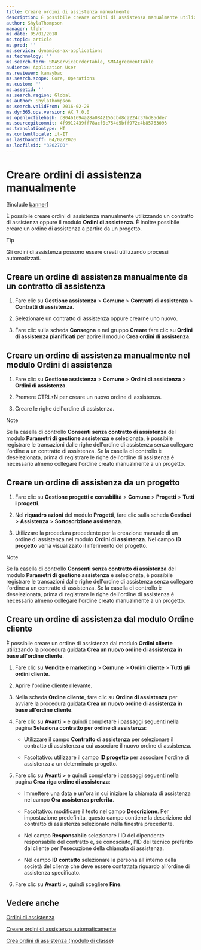 ```yaml
---
title: Creare ordini di assistenza manualmente
description: È possibile creare ordini di assistenza manualmente utilizzando un contratto di assistenza oppure il modulo **Ordini di assistenza**.
author: ShylaThompson
manager: tfehr
ms.date: 05/01/2018
ms.topic: article
ms.prod: ''
ms.service: dynamics-ax-applications
ms.technology: ''
ms.search.form: SMAServiceOrderTable, SMAAgreementTable
audience: Application User
ms.reviewer: kamaybac
ms.search.scope: Core, Operations
ms.custom: ''
ms.assetid: ''
ms.search.region: Global
ms.author: ShylaThompson
ms.search.validFrom: 2016-02-28
ms.dyn365.ops.version: AX 7.0.0
ms.openlocfilehash: d80461694a28a0842155cbd8ca224c37bd85dde7
ms.sourcegitcommit: 4f9912439ff78acf0c754d5bff972c4b85763093
ms.translationtype: HT
ms.contentlocale: it-IT
ms.lasthandoff: 04/02/2020
ms.locfileid: "3202700"
---
```

# <a name="create-service-orders-manually"></a>Creare ordini di assistenza manualmente    

[!include [banner](../includes/banner.md)]


È possibile creare ordini di assistenza manualmente utilizzando un contratto di assistenza oppure il modulo **Ordini di assistenza**. È inoltre possibile creare un ordine di assistenza a partire da un progetto.

> [!TIP]
> <P>Gli ordini di assistenza possono essere creati utilizzando processi automatizzati. 

## <a name="create-a-service-order-manually-from-a-service-agreement"></a>Creare un ordine di assistenza manualmente da un contratto di assistenza

1.  Fare clic su **Gestione assistenza** \> **Comune** \> **Contratti di assistenza** \> **Contratti di assistenza**.

2.  Selezionare un contratto di assistenza oppure crearne uno nuovo.

3.  Fare clic sulla scheda **Consegna** e nel gruppo **Creare** fare clic su **Ordini di assistenza pianificati** per aprire il modulo **Crea ordini di assistenza**.

## <a name="create-a-service-order-manually-in-the-service-orders-form"></a>Creare un ordine di assistenza manualmente nel modulo Ordini di assistenza

1.  Fare clic su **Gestione assistenza** \> **Comune** \> **Ordini di assistenza** \> **Ordini di assistenza**.

2.  Premere CTRL+N per creare un nuovo ordine di assistenza.

3.  Creare le righe dell'ordine di assistenza.

> [!NOTE]
> <P>Se la casella di controllo <STRONG>Consenti senza contratto di assistenza</STRONG> del modulo <STRONG>Parametri di gestione assistenza</STRONG> è selezionata, è possibile registrare le transazioni dalle righe dell'ordine di assistenza senza collegare l'ordine a un contratto di assistenza. Se la casella di controllo è deselezionata, prima di registrare le righe dell'ordine di assistenza è necessario almeno collegare l'ordine creato manualmente a un progetto.</P>

## <a name="create-a-service-order-from-a-project"></a>Creare un ordine di assistenza da un progetto

1.  Fare clic su **Gestione progetti e contabilità** \> **Comune** \> **Progetti** \> **Tutti i progetti**.

2.  Nel **riquadro azioni** del modulo **Progetti**, fare clic sulla scheda **Gestisci** \> **Assistenza** \> **Sottoscrizione assistenza**.

3.  Utilizzare la procedura precedente per la creazione manuale di un ordine di assistenza nel modulo **Ordini di assistenza**. Nel campo **ID progetto** verrà visualizzato il riferimento del progetto.

> [!NOTE]
> <P>Se la casella di controllo <STRONG>Consenti senza contratto di assistenza</STRONG> del modulo <STRONG>Parametri di gestione assistenza</STRONG> è selezionata, è possibile registrare le transazioni dalle righe dell'ordine di assistenza senza collegare l'ordine a un contratto di assistenza. Se la casella di controllo è deselezionata, prima di registrare le righe dell'ordine di assistenza è necessario almeno collegare l'ordine creato manualmente a un progetto.</P>

## <a name="create-a-service-order-from-the-sales-order-form"></a>Creare un ordine di assistenza dal modulo Ordine cliente

È possibile creare un ordine di assistenza dal modulo **Ordini cliente** utilizzando la procedura guidata **Crea un nuovo ordine di assistenza in base all'ordine cliente**.

1.  Fare clic su **Vendite e marketing** \> **Comune** \> **Ordini cliente** \> **Tutti gli ordini cliente**.

2.  Aprire l'ordine cliente rilevante.

3.  Nella scheda **Ordine cliente**, fare clic su **Ordine di assistenza** per avviare la procedura guidata **Crea un nuovo ordine di assistenza in base all'ordine cliente**.

4.  Fare clic su **Avanti \>** e quindi completare i passaggi seguenti nella pagina **Seleziona contratto per ordine di assistenza**:
    
      - Utilizzare il campo **Contratto di assistenza** per selezionare il contratto di assistenza a cui associare il nuovo ordine di assistenza.
    
      - Facoltativo: utilizzare il campo **ID progetto** per associare l'ordine di assistenza a un determinato progetto.

5.  Fare clic su **Avanti \>** e quindi completare i passaggi seguenti nella pagina **Crea riga ordine di assistenza**:
    
      - Immettere una data e un'ora in cui iniziare la chiamata di assistenza nel campo **Ora assistenza preferita**.
    
      - Facoltativo: modificare il testo nel campo **Descrizione**. Per impostazione predefinita, questo campo contiene la descrizione del contratto di assistenza selezionato nella finestra precedente.
    
      - Nel campo **Responsabile** selezionare l'ID del dipendente responsabile del contratto e, se conosciuto, l'ID del tecnico preferito dal cliente per l'esecuzione della chiamata di assistenza.
    
      - Nel campo **ID contatto** selezionare la persona all'interno della società del cliente che deve essere contattata riguardo all'ordine di assistenza specificato.

6.  Fare clic su **Avanti \>**, quindi scegliere **Fine**.


## <a name="see-also"></a>Vedere anche

[Ordini di assistenza](service-orders.md)

[Creare ordini di assistenza automaticamente](create-service-orders-automatically.md)

[Crea ordini di assistenza (modulo di classe)](https://technet.microsoft.com/library/aa553901\(v=ax.60\)) 

